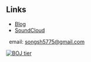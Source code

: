 ## Links
- [Blog](https://saens.tistory.com/)
- [SoundCloud](https://soundcloud.com/s-saens)

&nbsp;
email: songsh5775@gmail.com
&nbsp;

[![BOJ tier](http://mazassumnida.wtf/api/v2/generate_badge?boj=ssh9199)](https://solved.ac/ssh9199)

